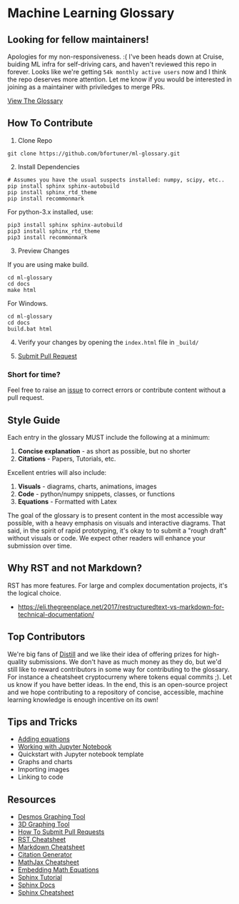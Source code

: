 # Machine Learning Glossary

## Looking for fellow maintainers!
Apologies for my non-responsiveness. :( I've been heads down at Cruise, buiding ML infra for self-driving cars, and haven't reviewed this repo in forever. Looks like we're getting `54k monthly active users` now and I think the repo deserves more attention. Let me know if you would be interested in joining as a maintainer with priviledges to merge PRs. 

[View The Glossary](http://ml-cheatsheet.readthedocs.io/en/latest/)

## How To Contribute

1. Clone Repo
```
git clone https://github.com/bfortuner/ml-glossary.git
```

2. Install Dependencies
```
# Assumes you have the usual suspects installed: numpy, scipy, etc..
pip install sphinx sphinx-autobuild
pip install sphinx_rtd_theme
pip install recommonmark
```
For python-3.x installed, use:
```
pip3 install sphinx sphinx-autobuild
pip3 install sphinx_rtd_theme
pip3 install recommonmark
```
3. Preview Changes

If you are using make build.

```
cd ml-glossary
cd docs
make html
```

For Windows. 

```
cd ml-glossary
cd docs
build.bat html
```


4. Verify your changes by opening the `index.html` file in `_build/`

5. [Submit Pull Request](https://help.github.com/articles/creating-a-pull-request/)


### Short for time?

Feel free to raise an [issue](https://github.com/bfortuner/ml-glossary/issues) to correct errors or contribute content without a pull request.


## Style Guide

Each entry in the glossary MUST include the following at a minimum:

1. **Concise explanation** - as short as possible, but no shorter
2. **Citations** - Papers, Tutorials, etc.

Excellent entries will also include:

1. **Visuals** - diagrams, charts, animations, images
2. **Code** - python/numpy snippets, classes, or functions
3. **Equations** - Formatted with Latex

The goal of the glossary is to present content in the most accessible way possible, with a heavy emphasis on visuals and interactive diagrams. That said, in the spirit of rapid prototyping, it's okay to to submit a "rough draft" without visuals or code. We expect other readers will enhance your submission over time.


## Why RST and not Markdown?

RST has more features. For large and complex documentation projects, it's the logical choice.

* https://eli.thegreenplace.net/2017/restructuredtext-vs-markdown-for-technical-documentation/


## Top Contributors

We're big fans of [Distill](http://distill.pub/prize) and we like their idea of offering prizes for high-quality submissions. We don't have as much money as they do, but we'd still like to reward contributors in some way for contributing to the glossary. For instance a cheatsheet cryptocurreny where tokens equal commits ;). Let us know if you have better ideas. In the end, this is an open-source project and we hope contributing to a repository of concise, accessible, machine learning knowledge is enough incentive on its own!


## Tips and Tricks

* [Adding equations](http://www.sphinx-doc.org/en/stable/ext/math.html)
* [Working with Jupyter Notebook](http://louistiao.me/posts/demos/ipython-notebook-demo/)
* Quickstart with Jupyter notebook template
* Graphs and charts
* Importing images
* Linking to code


## Resources

* [Desmos Graphing Tool](https://www.desmos.com/calculator)
* [3D Graphing Tool](https://www.geogebra.org/3d)
* [How To Submit Pull Requests](https://help.github.com/articles/creating-a-pull-request/)
* [RST Cheatsheet](http://docutils.sourceforge.net/docs/user/rst/quickref.html)
* [Markdown Cheatsheet](https://github.com/adam-p/markdown-here/wiki/Markdown-Cheatsheet)
* [Citation Generator](http://www.citationmachine.net)
* [MathJax Cheatsheet](https://math.meta.stackexchange.com/questions/5020/mathjax-basic-tutorial-and-quick-reference)
* [Embedding Math Equations](http://www.sphinx-doc.org/en/stable/ext/math.html)
* [Sphinx Tutorial](https://pythonhosted.org/an_example_pypi_project/sphinx.html)
* [Sphinx Docs](http://www.sphinx-doc.org/en/stable/markup/code.html)
* [Sphinx Cheatsheet](http://openalea.gforge.inria.fr/doc/openalea/doc/_build/html/source/sphinx/rest_syntax.html)
